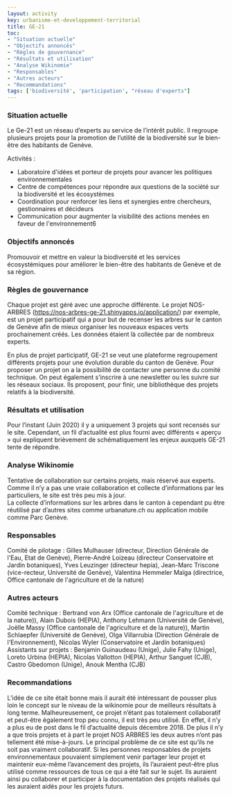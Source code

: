 ```yaml
---
layout: activity
key: urbanisme-et-developpement-territorial
title: GE-21
toc:
- "Situation actuelle"
- "Objectifs annoncés"
- "Règles de gouvernance"
- "Résultats et utilisation"
- "Analyse Wikinomie"
- "Responsables"
- "Autres acteurs"
- "Recommandations"
tags: ['biodiversité', 'participation', "réseau d'experts"]
---
```


### Situation actuelle

Le Ge-21 est un réseau d’experts au service de l’intérêt public.  Il regroupe plusieurs projets pour la promotion de l’utilité de la biodiversité sur le bien-être des habitants de Genève.

Activités :

* 	Laboratoire d'idées et porteur de projets pour avancer les politiques environnementales
* 	Centre de compétences pour répondre aux questions de la société sur la biodiversité et les écosystèmes
* 	Coordination pour renforcer les liens et synergies entre chercheurs, gestionnaires et décideurs
* 	Communication pour augmenter la visibilité des actions menées en faveur de l'environnement6


### Objectifs annoncés

Promouvoir et mettre en valeur la biodiversité et les services écosystémiques pour améliorer le bien-être des habitants de Genève et de sa région.


### Règles de gouvernance

Chaque projet est géré avec une approche différente. Le projet NOS-ARBRES (https://nos-arbres-ge-21.shinyapps.io/application/) par exemple, est un projet participatif qui a pour but de recenser les arbres sur le canton de Genève afin de mieux organiser les nouveaux espaces verts prochainement créés. Les données étaient là collectée par de nombreux experts.  

En plus de projet participatif, GE-21 se veut une plateforme regroupement différents projets pour une évolution durable du canton de Genève. Pour proposer un projet on a la possibilité de contacter une personne du comité technique. On peut également s’inscrire à une newsletter ou les suivre sur les réseaux sociaux. Ils proposent, pour finir, une bibliothèque des projets relatifs à la biodiversité.


### Résultats et utilisation

Pour l’instant (Juin 2020) il y a uniquement 3 projets qui sont recensés sur le site. Cependant, un fil d’actualité est plus fourni avec différents « aperçu » qui expliquent brièvement de schématiquement les enjeux auxquels GE-21 tente de répondre.


### Analyse Wikinomie

Tentative de collaboration sur certains projets, mais réservé aux experts. 
Comme il n’y a pas une vraie collaboration et collecte d’informations par les particuliers, le site est très peu mis à jour.  
La collecte d’informations sur les arbres dans le canton à cependant pu être réutilisé par d’autres sites comme urbanature.ch ou application mobile comme Parc Genève.


### Responsables

Comité de pilotage :
Gilles Mulhauser (directeur, Direction Générale de l'Eau, Etat de Genève), Pierre-André Loizeau (directeur Conservatoire et Jardin botaniques), Yves Leuzinger (directeur hepia), Jean-Marc Triscone (vice-recteur, Université de Genève), Valentina Hemmeler Maïga (directrice, Office cantonale de l'agriculture et de la nature)

### Autres acteurs

Comité technique :
Bertrand von Arx (Office cantonale de l'agriculture et de la nature)), Alain Dubois (HEPIA), Anthony Lehmann (Université de Genève), Joëlle Massy (Office cantonale de l'agriculture et de la nature)), Martin Schlaepfer (Université de Genève), Olga Villarrubia (Direction Générale de l'Environnement), Nicolas Wyler (Conservatoire et Jardin botaniques)
Assistants sur projets :
Benjamin Guinaudeau (Unige), Julie Fahy (Unige), Loreto Urbina (HEPIA), Nicolas Vallotton (HEPIA), Arthur Sanguet (CJB), Castro Gbedomon (Unige), Anouk Mentha (CJB)


### Recommandations

L’idée de ce site était bonne mais il aurait été intéressant de pousser plus loin le concept sur le niveau de la wikinomie pour de meilleurs résultats à long terme. Malheureusement, ce projet n’étant pas totalement collaboratif et peut-être également trop peu connu, il est très peu utilisé. En effet, il n’y a plus eu de post dans le fil d’actualité depuis décembre 2018. De plus il n’y a que trois projets et à part le projet NOS ARBRES les deux autres n’ont pas tellement été mise-à-jours. Le principal problème de ce site est qu’ils ne soit pas vraiment collaboratif. Si les personnes responsables de projets environnementaux pouvaient simplement venir partager leur projet et maintenir eux-même l’avancement des projets, ils l’auraient peut-être plus utilisé comme ressources de tous ce qui a été fait sur le sujet. Ils auraient ainsi pu collaborer et participer à la documentation des projets réalisés qui les auraient aidés pour les projets futurs.